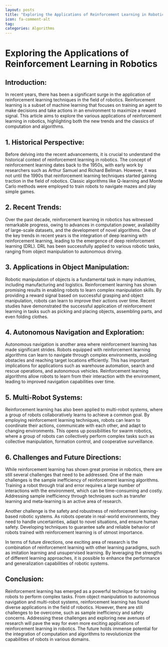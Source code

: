 ```yaml
---
layout: posts
title: "Exploring the Applications of Reinforcement Learning in Robotics"
icon: fa-comment-alt
tag:      
categories: Algorithms
---
```



# Exploring the Applications of Reinforcement Learning in Robotics

## Introduction:
In recent years, there has been a significant surge in the application of reinforcement learning techniques in the field of robotics. Reinforcement learning is a subset of machine learning that focuses on training an agent to make decisions and take actions in an environment to maximize a reward signal. This article aims to explore the various applications of reinforcement learning in robotics, highlighting both the new trends and the classics of computation and algorithms.

## 1. Historical Perspective:
Before delving into the recent advancements, it is crucial to understand the historical context of reinforcement learning in robotics. The concept of reinforcement learning dates back to the 1950s, with early work by researchers such as Arthur Samuel and Richard Bellman. However, it was not until the 1990s that reinforcement learning techniques started gaining traction in the field of robotics. Classic algorithms like Q-learning and Monte Carlo methods were employed to train robots to navigate mazes and play simple games.

## 2. Recent Trends:
Over the past decade, reinforcement learning in robotics has witnessed remarkable progress, owing to advances in computation power, availability of large-scale datasets, and the development of novel algorithms. One of the key trends in recent years is the integration of deep learning with reinforcement learning, leading to the emergence of deep reinforcement learning (DRL). DRL has been successfully applied to various robotic tasks, ranging from object manipulation to autonomous driving.

## 3. Applications in Object Manipulation:
Robotic manipulation of objects is a fundamental task in many industries, including manufacturing and logistics. Reinforcement learning has shown promising results in enabling robots to learn complex manipulation skills. By providing a reward signal based on successful grasping and object manipulation, robots can learn to improve their actions over time. Recent studies have demonstrated the successful application of reinforcement learning in tasks such as picking and placing objects, assembling parts, and even folding clothes.

## 4. Autonomous Navigation and Exploration:
Autonomous navigation is another area where reinforcement learning has made significant strides. Robots equipped with reinforcement learning algorithms can learn to navigate through complex environments, avoiding obstacles and reaching target locations efficiently. This has important implications for applications such as warehouse automation, search and rescue operations, and autonomous vehicles. Reinforcement learning algorithms allow robots to learn from their interaction with the environment, leading to improved navigation capabilities over time.

## 5. Multi-Robot Systems:
Reinforcement learning has also been applied to multi-robot systems, where a group of robots collaboratively learns to achieve a common goal. By employing reinforcement learning techniques, robots can learn to coordinate their actions, communicate with each other, and adapt to changing environments. This opens up possibilities for swarm robotics, where a group of robots can collectively perform complex tasks such as collective manipulation, formation control, and cooperative surveillance.

## 6. Challenges and Future Directions:
While reinforcement learning has shown great promise in robotics, there are still several challenges that need to be addressed. One of the main challenges is the sample inefficiency of reinforcement learning algorithms. Training a robot through trial and error requires a large number of interactions with the environment, which can be time-consuming and costly. Addressing sample inefficiency through techniques such as transfer learning and meta-learning is an active area of research.

Another challenge is the safety and robustness of reinforcement learning-based robotic systems. As robots operate in real-world environments, they need to handle uncertainties, adapt to novel situations, and ensure human safety. Developing techniques to guarantee safe and reliable behavior of robots trained with reinforcement learning is of utmost importance.

In terms of future directions, one exciting area of research is the combination of reinforcement learning with other learning paradigms, such as imitation learning and unsupervised learning. By leveraging the strengths of different learning approaches, it is possible to enhance the performance and generalization capabilities of robotic systems.

## Conclusion:
Reinforcement learning has emerged as a powerful technique for training robots to perform complex tasks. From object manipulation to autonomous navigation and multi-robot systems, reinforcement learning has found diverse applications in the field of robotics. However, there are still challenges to be overcome, such as sample inefficiency and safety concerns. Addressing these challenges and exploring new avenues of research will pave the way for even more exciting applications of reinforcement learning in robotics. The future holds immense potential for the integration of computation and algorithms to revolutionize the capabilities of robots in various domains.